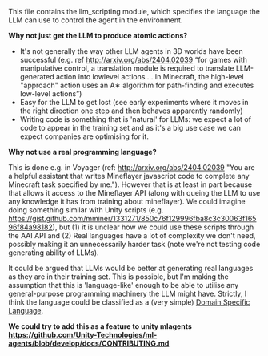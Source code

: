 This file contains the llm_scripting module, which specifies the language the LLM can use to control the agent in the environment.

**Why not just get the LLM to produce atomic actions?**

- It's not generally the way other LLM agents in 3D worlds have been successful (e.g. ref http://arxiv.org/abs/2404.02039 “for games with manipulative control, a translation module is required to translate LLM-generated action into lowlevel actions … In Minecraft, the high-level "approach" action uses an A∗ algorithm for path-finding and executes low-level actions”)
- Easy for the LLM to get lost (see early experiments where it moves in the right direction one step and then behaves apparently randomly)
- Writing code is something that is 'natural' for LLMs: we expect a lot of code to appear in the training set and as it's a big use case we can expect companies are optimising for it.

**Why not use a real programming language?**

This is done e.g. in Voyager (ref: http://arxiv.org/abs/2404.02039 "You are a helpful assistant that writes Mineflayer javascript code to complete any Minecraft task specified by me."). However that is at least in part because that allows it access to the Mineflayer API (along with queing the LLM to use any knowledge it has from training about mineflayer). We could imagine doing something similar with Unity scripts (e.g. https://gist.github.com/mminer/1331271/850c76f129996fba8c3c30063f16596f84a98182), but (1) it is unclear how we could use these scripts through the AAI API and (2) Real languages have a lot of complexity we don't need, possibly making it an unnecessarily harder task (note we're not testing code generating ability of LLMs).

It could be argued that LLMs would be better at generating real languages as they are in their training set. This is possible, but I'm making the assumption that this is 'language-like' enough to be able to utilise any general-purpose programming machinery the LLM might have. Strictly, I think the language could be classified as a (very simple) [Domain Specific Language](https://www.jetbrains.com/mps/concepts/domain-specific-languages).

**We could try to add this as a feature to unity mlagents https://github.com/Unity-Technologies/ml-agents/blob/develop/docs/CONTRIBUTING.md**